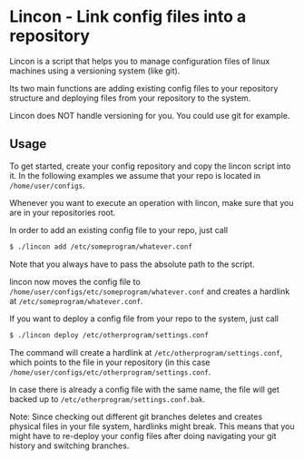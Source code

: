 # Lincon - Link config files into a repository

Lincon is a script that helps you to manage configuration files of linux machines using a versioning system (like git).

Its two main functions are adding existing config files to your repository structure and deploying files from your repository to the system.

Lincon does NOT handle versioning for you. You could use git for example.

## Usage

To get started, create your config repository and copy the lincon script into it. In the following examples we assume that your repo is located in `/home/user/configs`.

Whenever you want to execute an operation with lincon, make sure that you are in your repositories root.

In order to add an existing config file to your repo, just call

```bash
$ ./lincon add /etc/someprogram/whatever.conf
```

Note that you always have to pass the absolute path to the script.

lincon now moves the config file to `/home/user/configs/etc/someprogram/whatever.conf` and creates a hardlink at `/etc/someprogram/whatever.conf`.

If you want to deploy a config file from your repo to the system, just call 

```bash
$ ./lincon deploy /etc/otherprogram/settings.conf
```

The command will create a hardlink at `/etc/otherprogram/settings.conf`, which points to the file in your repository (in this case `/home/user/configs/etc/otherprogram/settings.conf`.

In case there is already a config file with the same name, the file will get backed up to `/etc/otherprogram/settings.conf.bak`.

Note: Since checking out different git branches deletes and creates physical files in your file system, hardlinks might break. This means that you might have to re-deploy your config files after 
doing navigating your git history and switching branches.
